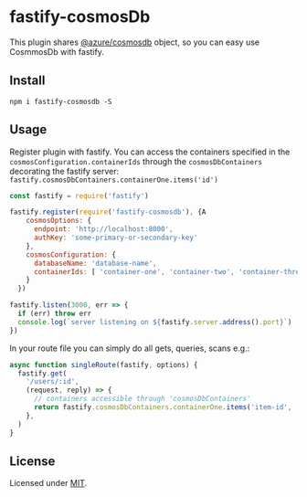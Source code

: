 # fastify-cosmosDb

This plugin shares [@azure/cosmosdb](https://www.npmjs.com/package/@azure/cosmos) object, so you can easy use CosmmosDb with fastify.

## Install
```
npm i fastify-cosmosdb -S
```
## Usage
Register plugin with fastify. You can access the containers specified in the `cosmosConfiguration.containerIds` through the `cosmosDbContainers` decorating the fastify server: `fastify.cosmosDbContainers.containerOne.items('id')`
```js
const fastify = require('fastify')

fastify.register(require('fastify-cosmosdb'), {A
    cosmosOptions: {
      endpoint: 'http://localhost:8000',
      authKey: 'some-primary-or-secondary-key'
    },
    cosmosConfiguration: {
      databaseName: 'database-name',
      containerIds: [ 'container-one', 'container-two', 'container-three' ]
    }
  })

fastify.listen(3000, err => {
  if (err) throw err
  console.log(`server listening on ${fastify.server.address().port}`)
})
```

In your route file you can simply do all gets, queries, scans e.g.:

```js
async function singleRoute(fastify, options) {
  fastify.get(
    '/users/:id',
    (request, reply) => {
      // containers accessible through 'cosmosDbContainers'
      return fastify.cosmosDbContainers.containerOne.items('item-id', 'partition-key')
    },
  )
}
```

## License

Licensed under [MIT](./LICENSE).
